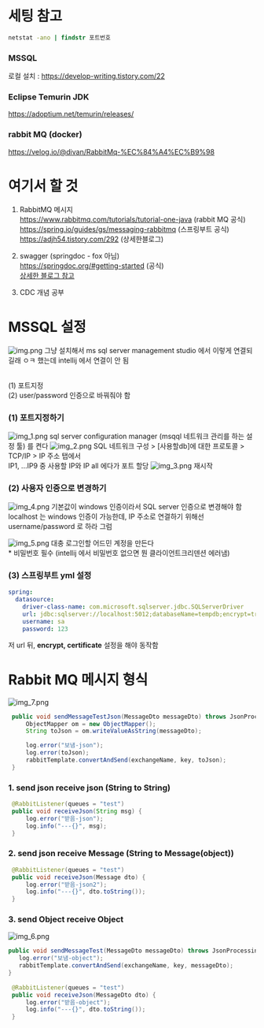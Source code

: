 # 세팅 참고
```cmd
netstat -ano | findstr 포트번호
```
### MSSQL
로컬 설치 : https://develop-writing.tistory.com/22

### Eclipse Temurin JDK
https://adoptium.net/temurin/releases/

### rabbit MQ (docker)
https://velog.io/@divan/RabbitMq-%EC%84%A4%EC%B9%98


# 여기서 할 것
1. RabbitMQ 메시지
   </br>https://www.rabbitmq.com/tutorials/tutorial-one-java (rabbit MQ 공식)
   </br>https://spring.io/guides/gs/messaging-rabbitmq (스프링부트 공식)
   </br>https://adjh54.tistory.com/292 (상세한블로그)


2. swagger (springdoc - fox 아님)
   </br>https://springdoc.org/#getting-started (공식)
   </br>[상세한 블로그 참고](https://hogwart-scholars.tistory.com/entry/Spring-Boot-SpringDoc%EA%B3%BC-Swagger%EB%A5%BC-%EC%9D%B4%EC%9A%A9%ED%95%B4-API-%EB%AC%B8%EC%84%9C%ED%99%94-%EC%9E%90%EB%8F%99%ED%99%94%ED%95%98%EA%B8%B0#Spring%20Boot%203%EC%97%90%EC%84%9C%20Swagger%20%EC%82%AC%EC%9A%A9%ED%95%98%EA%B8%B0-1)


3. CDC 개념 공부

# MSSQL 설정
![img.png](readme/img.png)
그냥 설치해서 ms sql server management studio 에서 이렇게 연결되길래 ㅇㅋ 했는데
intellij 에서 연결이 안 됨

</br>(1) 포트지정
</br>(2) user/password 인증으로 바꿔줘야 함

### (1) 포트지정하기
![img_1.png](readme/img_1.png)
sql server configuration manager (msqql 네트워크 관리를 하는 설정 툴) 를 켠다
![img_2.png](readme/img_2.png)
SQL 네트워크 구성 > [사용할db]에 대한 프로토콜 > TCP/IP > IP 주소 탭에서
</br>IP1, ...IP9 중 사용할 IP와 IP all 에다가 포트 할당
![img_3.png](readme/img_3.png)
재시작

### (2) 사용자 인증으로 변경하기
![img_4.png](readme/img_4.png)
기본값이 windows 인증이라서 SQL server 인증으로 변경해야 함
</br>localhost 는 windows 인증이 가능한데, IP 주소로 연결하기 위해선 username/password 로 하라 그럼

![img_5.png](readme/img_5.png)
대충 로그인할 어드민 계정을 만든다
</br> * 비밀번호 필수 (intellij 에서 비밀번호 없으면 뭔 클라이언트크리덴션 에러냄)

### (3) 스프링부트 yml 설정
```yml
spring:
  datasource:
    driver-class-name: com.microsoft.sqlserver.jdbc.SQLServerDriver
    url: jdbc:sqlserver://localhost:5012;databaseName=tempdb;encrypt=true;trustServerCertificate=true
    username: sa
    password: 123
```
저 url 뒤, __encrypt, certificate__ 설정을 해야 동작함

# Rabbit MQ 메시지 형식
![img_7.png](readme/img_7.png)
```java
 public void sendMessageTestJson(MessageDto messageDto) throws JsonProcessingException {
     ObjectMapper om = new ObjectMapper();
     String toJson = om.writeValueAsString(messageDto);

     log.error("보냄-json");
     log.error(toJson);
     rabbitTemplate.convertAndSend(exchangeName, key, toJson);
 }
```
### 1. send json receive json (String to String)
```java
 @RabbitListener(queues = "test")
 public void receiveJson(String msg) {
     log.error("받음-json");
     log.info("---{}", msg);
 }
```
### 2. send json receive Message (String to Message(object))
```java
 @RabbitListener(queues = "test")
 public void receiveJson(Message dto) {
     log.error("받음-json2");
     log.info("---{}", dto.toString());
 }
```
### 3. send Object receive Object
![img_6.png](readme/img_6.png)
```java
public void sendMessageTest(MessageDto messageDto) throws JsonProcessingException {
   log.error("보냄-object");
   rabbitTemplate.convertAndSend(exchangeName, key, messageDto);
}
    
 @RabbitListener(queues = "test")
 public void receiveJson(MessageDto dto) {
     log.error("받음-object");
     log.info("---{}", dto.toString());
 }
```
